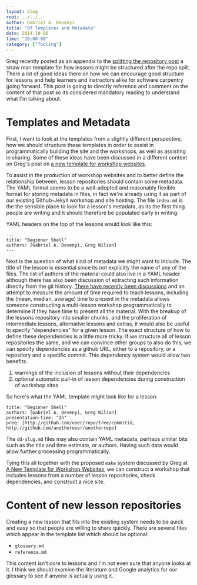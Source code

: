 ```yaml
---
layout: blog
root: ../../..
author: Gabriel A. Devenyi
title: "Of Templates and Metadata"
date: 2014-10-06
time: "10:00:00"
category: ["Tooling"]
---
```

Greg recently posted as an appendix to the [splitting the repository post](http://software-carpentry.org/blog/2014/09/splitting-the-repo.html) a straw man template for how lessons might be structured after the repo split.
There a lot of good ideas there on how we can encourage good structure for lessons and help learners and instructors alike for software carpentry going forward.
This post is going to directly reference and comment on the content of that post so its considered mandatory reading to understand what I'm talking about.

# Templates and Metadata

First, I want to look at the templates from a slightly different perspective, how we should structure these templates in order to assist in programmatically building the site and the workshops, as well as assisting in sharing.
Some of these ideas have been discussed in a different context on Greg's post on [a new template for workshop websites](http://software-carpentry.org/blog/2014/10/a-new-template-for-workshop-websites.html).

To assist in the production of workshop websites and to better define the relationship between, lesson repositories should contain some metadata.
The YAML format seems to be a well-adopted and reasonably flexible format for storing metadata in files, in fact we're already using it as part of our existing Github-Jekyll workshop and site hosting.
The file ``index.md`` is the the sensible place to look for a lesson's metadata, as its the first thing people are writing and it should therefore be populated early in writing.

YAML headers on the top of the lessons would look like this:

```
---
title: "Beginner Shell"
authors: [Gabriel A. Devenyi, Greg Wilson]
---
```


Next is the question of what kind of metadata we might want to include.
The title of the lesson is essential since its not explicitly the name of any of the files.
The list of authors of the material could also live in a YAML header although there has also been discussion of extracting such information directly from the git history.
[There have recently been discussions](http://software-carpentry.org/blog/2014/09/sept-2014-lab-meeting-report.html) and an attempt to measure the amount of time required to teach lessons, including the (mean, median, average) time to present in the metadata allows someone constructing a multi-lesson workshop programmatically to determine if they have time to present all the material.
With the breakup of the lessons repository into smaller chunks, and the proliferation of intermediate lessons, alternative lessons and extras, it would also be useful to specify "dependencies" for a given lesson.
The exact structure of how to define these dependencies is a little more tricky. If we structure all of lesson repositories the same, and we can convince other groups to also do this, we can specify dependencies as a github URL, either to a repository, or a repository and a specific commit.
This dependency system would allow two benefits:

1. warnings of the inclusion of lessons without their dependencies
2. optional automatic pull-in of lesson dependencies during construction of workshop sites

So here's what the YAML template might look like for a lesson:
```
title: "Beginner Shell"
authors: [Gabriel A. Devenyi, Greg Wilson]
presentation-time: "2h"
preq: [http://github.com/user/repo/tree/commitid, http://github.com/anotheruser/anotherrepo]
```

The ``dd-slug.md`` files may also contain YAML metadata, perhaps similar bits such as the title and time estimate, or authors.
Having such data would allow further processing programmatically.

Tying this all together with the proposed ``make`` system discussed by Greg at [A New Template for Workshop Websites](http://software-carpentry.org/blog/2014/10/a-new-template-for-workshop-websites.html), we can construct a workshop that includes lessons from a number of lesson repositories, check dependencies, and construct a nice site.

# Content of new lesson repositories
Creating a new lesson that fits into the existing system needs to be quick and easy so that people are willing to share quickly.
There are several files which appear in the template list which should be optional:

- ``glossary.md``
- ``reference.md``

This content isn't core to lessons and I'm not even sure that anyone looks at it. I think we should examine the literature and Google analytics for our glossary to see if anyone is actually using it.
